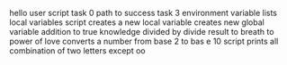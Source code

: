 hello user script
task 0
path to success
task 3
environment variable lists
local variables
script creates a new local variable
creates new global variable
addition to true knowledge
divided by divide
result to breath to power of love
converts a number from base 2 to bas e 10
script prints all combination of two letters except oo
